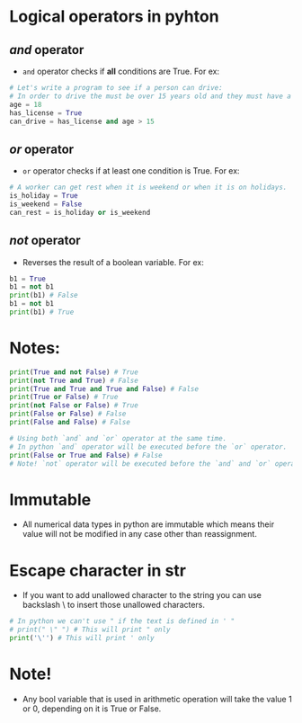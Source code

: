 # Logical operators in pyhton

## *and* operator
- `and` operator checks if **all** conditions are True. For ex:
```py
# Let's write a program to see if a person can drive:
# In order to drive the must be over 15 years old and they must have a valid driver's license.
age = 18
has_license = True
can_drive = has_license and age > 15
```

## *or* operator
- `or` operator checks if at least one condition is True. For ex:
```py
# A worker can get rest when it is weekend or when it is on holidays.
is_holiday = True
is_weekend = False
can_rest = is_holiday or is_weekend
```
## *not* operator
- Reverses the result of a boolean variable. For ex:
```py
b1 = True
b1 = not b1
print(b1) # False
b1 = not b1
print(b1) # True
```
# Notes:
```py
print(True and not False) # True
print(not True and True) # False
print(True and True and True and False) # False
print(True or False) # True
print(not False or False) # True
print(False or False) # False
print(False and False) # False

# Using both `and` and `or` operator at the same time.
# In python `and` operator will be executed before the `or` operator.
print(False or True and False) # False
# Note! `not` operator will be executed before the `and` and `or` operators.
```

# Immutable 
- All numerical data types in python are immutable which means their value will not be modified in any case other than reassignment.
# Escape character in str
- If you want to add unallowed character to the string you can use backslash \ to insert those unallowed characters.
```py
# In python we can't use " if the text is defined in ' "
# print(" \" ") # This will print " only
print('\'') # This will print ' only
```

# Note!
- Any bool variable that is used in arithmetic operation will take the value 1 or 0, depending on it is True or False.





















